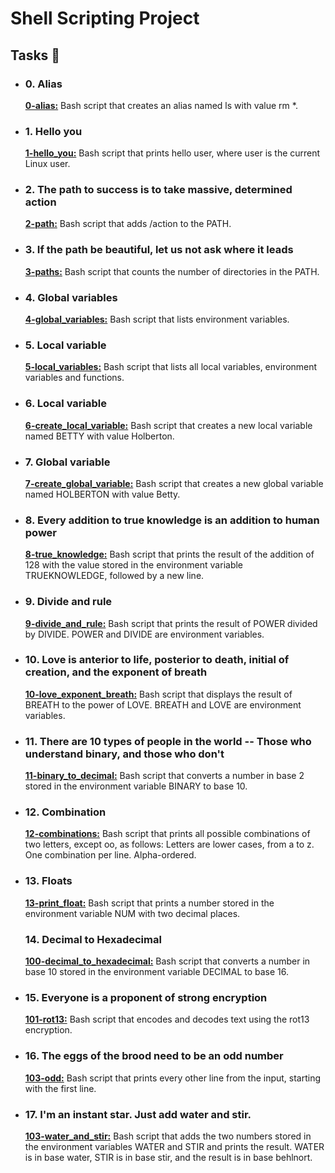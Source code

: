  <h1>Shell Scripting Project</h1>  
    <h2>Tasks 📃</h2>
    <ul>
        <li>
            <h3>0. Alias</h3>
            <p><strong><a href="https://github.com/NyasimiPhilip/alx-system_engineering-devops/blob/master/0x03-shell_variables_expansions/0-alias" target="_blank">0-alias:</a></strong> Bash script that creates an alias named ls with value rm *.</p>
        </li>
        <li>
            <h3>1. Hello you</h3>
            <p><strong><a href="https://github.com/NyasimiPhilip/alx-system_engineering-devops/blob/master/0x03-shell_variables_expansions/1-hello_you" target="_blank">1-hello_you:</a></strong> Bash script that prints hello user, where user is the current Linux user.</p>
        </li>
        <li>
            <h3>2. The path to success is to take massive, determined action</h3>
            <p><strong><a href="https://github.com/NyasimiPhilip/alx-system_engineering-devops/blob/master/0x03-shell_variables_expansions/2-path" target="_blank">2-path:</a></strong> Bash script that adds /action to the PATH.</p>
        </li>
        <li>
            <h3>3. If the path be beautiful, let us not ask where it leads</h3>
            <p><strong><a href="https://github.com/NyasimiPhilip/alx-system_engineering-devops/blob/master/0x03-shell_variables_expansions/3-paths" target="_blank">3-paths:</a></strong> Bash script that counts the number of directories in the PATH.</p>
        </li>
        <li>
            <h3>4. Global variables</h3>
            <p><strong><a href="https://github.com/NyasimiPhilip/alx-system_engineering-devops/blob/master/0x03-shell_variables_expansions/4-global_variables" target="_blank">4-global_variables:</a></strong> Bash script that lists environment variables.</p>
        </li>
        <li>
            <h3>5. Local variable</h3>
            <p><strong><a href="https://github.com/NyasimiPhilip/alx-system_engineering-devops/blob/master/0x03-shell_variables_expansions/5-local_variables" target="_blank">5-local_variables:</a></strong> Bash script that lists all local variables, environment variables and functions.</p>
        </li>
        <li>
            <h3>6. Local variable</h3>
            <p><strong><a href="https://github.com/NyasimiPhilip/alx-system_engineering-devops/blob/master/0x03-shell_variables_expansions/6-create_local_variable" target="_blank">6-create_local_variable:</a></strong> Bash script that creates a new local variable named BETTY with value Holberton.</p>
        </li>
        <li>
            <h3>7. Global variable</h3>
            <p><strong><a href="https://github.com/NyasimiPhilip/alx-system_engineering-devops/blob/master/0x03-shell_variables_expansions/7-create_global_variable" target="_blank">7-create_global_variable:</a></strong> Bash script that creates a new global variable named HOLBERTON with value Betty.</p>
        </li>
        <li>
            <h3>8. Every addition to true knowledge is an addition to human power</h3>
            <p><strong><a href="https://github.com/NyasimiPhilip/alx-system_engineering-devops/blob/master/0x03-shell_variables_expansions/8-true_knowledge" target="_blank">8-true_knowledge:</a></strong> Bash script that prints the result of the addition of 128 with the value stored in the environment variable TRUEKNOWLEDGE, followed by a new line.</p>
        </li>
        <li>
            <h3>9. Divide and rule</h3>
            <p><strong><a href="https://github.com/NyasimiPhilip/alx-system_engineering-devops/blob/master/0x03-shell_variables_expansions/9-divide_and_rule" target="_blank">9-divide_and_rule:</a></strong> Bash script that prints the result of POWER divided by DIVIDE. POWER and DIVIDE are environment variables.</p>
        </li>
        <li>
            <h3>10. Love is anterior to life, posterior to death, initial of creation, and the exponent of breath</h3>
            <p><strong><a href="https://github.com/NyasimiPhilip/alx-system_engineering-devops/blob/master/0x03-shell_variables_expansions/10-love_exponent_breath" target="_blank">10-love_exponent_breath:</a></strong> Bash script that displays the result of BREATH to the power of LOVE. BREATH and LOVE are environment variables.</p>
        </li>
        <li>
            <h3>11. There are 10 types of people in the world -- Those who understand binary, and those who don't</h3>
            <p><strong><a href="https://github.com/NyasimiPhilip/alx-system_engineering-devops/blob/master/0x03-shell_variables_expansions/11-binary_to_decimal" target="_blank">11-binary_to_decimal:</a></strong> Bash script that converts a number in base 2 stored in the environment variable BINARY to base 10.</p>
        </li>
        <li>
            <h3>12. Combination</h3>
            <p><strong><a href="https://github.com/NyasimiPhilip/alx-system_engineering-devops/blob/master/0x03-shell_variables_expansions/12-combinations" target="_blank">12-combinations:</a></strong> Bash script that prints all possible combinations of two letters, except oo, as follows: Letters are lower cases, from a to z. One combination per line. Alpha-ordered.</p>
        </li>
        <li>
            <h3>13. Floats</h3>
            <p><strong><a href="https://github.com/NyasimiPhilip/alx-system_engineering-devops/blob/master/0x03-shell_variables_expansions/13-print_float" target="_blank">13-print_float:</a></strong> Bash script that prints a number stored in the environment variable NUM with two decimal places.</p>
        </li>
          <h3>14. Decimal to Hexadecimal</h3>
            <p><strong><a href=https://github.com/NyasimiPhilip/alx-system_engineering-devops/blob/master/0x03-shell_variables_expansions/100-decimal_to_hexadecimal">100-decimal_to_hexadecimal:</a></strong> Bash script that converts a number in base 10 stored in the environment variable DECIMAL to base 16.</p>
        </li>
        <li>
            <h3>15. Everyone is a proponent of strong encryption</h3>
            <p><strong><a href="https://github.com/NyasimiPhilip/alx-system_engineering-devops/blob/master/0x03-shell_variables_expansions/101-rot13" target="_blank">101-rot13:</a></strong> Bash script that encodes and decodes text using the rot13 encryption.</p>
        </li>
        <li>
            <h3>16. The eggs of the brood need to be an odd number</h3>
            <p><strong><a href="https://github.com/NyasimiPhilip/alx-system_engineering-devops/blob/master/0x03-shell_variables_expansions/102-odd" target="_blank">103-odd:</a></strong> Bash script that prints every other line from the input, starting with the first line.</p>
        </li>
        <li>
            <h3>17. I'm an instant star. Just add water and stir.</h3>
            <p><strong><a href="https://github.com/NyasimiPhilip/alx-system_engineering-devops/blob/master/0x03-shell_variables_expansions/103-water_and_stir" target="_blank">103-water_and_stir:</a></strong> Bash script that adds the two numbers stored in the environment variables WATER and STIR and prints the result. WATER is in base water, STIR is in base stir, and the result is in base behlnort.</p>
        </li>
    </ul>

